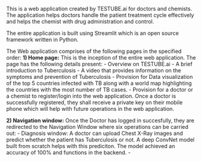 This is a web application created by TESTUBE.ai for doctors and chemists. The application helps doctors handle the patient treatment cycle effectively and helps the chemist with drug administration and control. 

The entire application is built using Streamlit which is an open source framework written in Python.

The Web application comprises of the following pages in the specified order:
**1) Home page:** 
     This is the inception of the entire web application. The page has the following details present:
      - Overview on TESTUBE.ai
      - A brief introduction to Tuberculosis
      - A video that provides information on the symptoms and prevention of Tuberculosis
      - Provision for Data visualization of the top 5 countries infected with TB along with a world map highlighting the countries with the most number of TB cases.
      - Provision for a doctor or a chemist to register/login into the web application. Once a doctor is successfully registered, they shall receive a private key on their mobile          phone which will help with future operations in the web application.

**2) Navigation window:** 
     Once the Doctor has logged in succesfully, they are redirected to the Navigation Window where six operations can be carried out:
      - Diagnosis window: A doctor can upload Chest X-Ray images and predict whether the patient has Tuberculosis or not. A deep ConvNet model built from scratch helps with this           prediciton. The model achieved an accuracy of 100% and functions in the backend.
      - 
 
